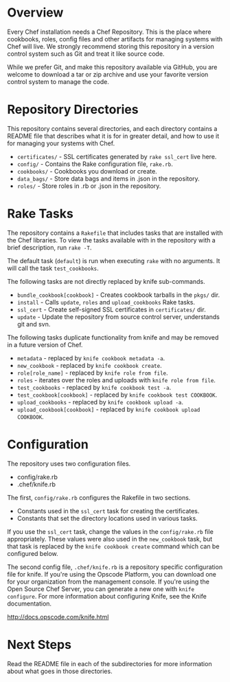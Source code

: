 Overview
========

Every Chef installation needs a Chef Repository. This is the place where
cookbooks, roles, config files and other artifacts for managing systems
with Chef will live. We strongly recommend storing this repository in a
version control system such as Git and treat it like source code.

While we prefer Git, and make this repository available via GitHub, you
are welcome to download a tar or zip archive and use your favorite
version control system to manage the code.

Repository Directories
======================

This repository contains several directories, and each directory
contains a README file that describes what it is for in greater detail,
and how to use it for managing your systems with Chef.

* `certificates/` - SSL certificates generated by `rake ssl_cert` live here.
* `config/` - Contains the Rake configuration file, `rake.rb`.
* `cookbooks/` - Cookbooks you download or create.
* `data_bags/` - Store data bags and items in .json in the repository.
* `roles/` - Store roles in .rb or .json in the repository.

Rake Tasks
==========

The repository contains a `Rakefile` that includes tasks that are
installed with the Chef libraries. To view the tasks available with in
the repository with a brief description, run `rake -T`.

The default task (`default`) is run when executing `rake` with no
arguments. It will call the task `test_cookbooks`.

The following tasks are not directly replaced by knife sub-commands.

* `bundle_cookbook[cookbook]` - Creates cookbook tarballs in the `pkgs/` dir.
* `install` - Calls `update`, `roles` and `upload_cookbooks` Rake tasks.
* `ssl_cert` - Create self-signed SSL certificates in `certificates/` dir.
* `update` - Update the repository from source control server,
  understands git and svn.

The following tasks duplicate functionality from knife and may be
removed in a future version of Chef.

* `metadata` - replaced by `knife cookbook metadata -a`.
* `new_cookbook` - replaced by `knife cookbook create`.
* `role[role_name]` - replaced by `knife role from file`.
* `roles` - iterates over the roles and uploads with `knife role from file`.
* `test_cookbooks` - replaced by `knife cookbook test -a`.
* `test_cookbook[cookbook]` - replaced by `knife cookbook test COOKBOOK`.
* `upload_cookbooks` - replaced by `knife cookbook upload -a`.
* `upload_cookbook[cookbook]` - replaced by `knife cookbook upload COOKBOOK`.

Configuration
=============

The repository uses two configuration files.

* config/rake.rb
* .chef/knife.rb

The first, `config/rake.rb` configures the Rakefile in two sections.

* Constants used in the `ssl_cert` task for creating the certificates.
* Constants that set the directory locations used in various tasks.

If you use the `ssl_cert` task, change the values in the
`config/rake.rb` file appropriately. These values were also used in the
`new_cookbook` task, but that task is replaced by the `knife cookbook
create` command which can be configured below.

The second config file, `.chef/knife.rb` is a repository specific
configuration file for knife. If you're using the Opscode Platform, you
can download one for your organization from the management console. If
you're using the Open Source Chef Server, you can generate a new one
with `knife configure`. For more information about configuring Knife,
see the Knife documentation.

http://docs.opscode.com/knife.html

Next Steps
==========

Read the README file in each of the subdirectories for more information
about what goes in those directories.
